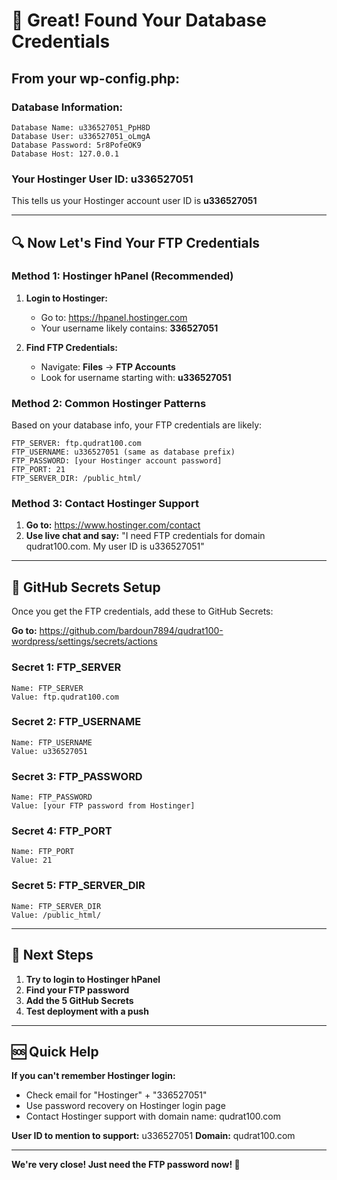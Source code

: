 # 🎉 Great! Found Your Database Credentials

## From your wp-config.php:

### Database Information:
```
Database Name: u336527051_PpH8D
Database User: u336527051_oLmgA
Database Password: 5r8PofeOK9
Database Host: 127.0.0.1
```

### Your Hostinger User ID: u336527051

This tells us your Hostinger account user ID is **u336527051**

---

## 🔍 Now Let's Find Your FTP Credentials

### Method 1: Hostinger hPanel (Recommended)

1. **Login to Hostinger:**
   - Go to: https://hpanel.hostinger.com
   - Your username likely contains: **336527051**

2. **Find FTP Credentials:**
   - Navigate: **Files** → **FTP Accounts**
   - Look for username starting with: **u336527051**

### Method 2: Common Hostinger Patterns

Based on your database info, your FTP credentials are likely:

```
FTP_SERVER: ftp.qudrat100.com
FTP_USERNAME: u336527051 (same as database prefix)
FTP_PASSWORD: [your Hostinger account password]
FTP_PORT: 21
FTP_SERVER_DIR: /public_html/
```

### Method 3: Contact Hostinger Support

1. **Go to:** https://www.hostinger.com/contact
2. **Use live chat and say:**
   "I need FTP credentials for domain qudrat100.com. My user ID is u336527051"

---

## 🔑 GitHub Secrets Setup

Once you get the FTP credentials, add these to GitHub Secrets:

**Go to:** https://github.com/bardoun7894/qudrat100-wordpress/settings/secrets/actions

### Secret 1: FTP_SERVER
```
Name: FTP_SERVER
Value: ftp.qudrat100.com
```

### Secret 2: FTP_USERNAME
```
Name: FTP_USERNAME
Value: u336527051
```

### Secret 3: FTP_PASSWORD
```
Name: FTP_PASSWORD
Value: [your FTP password from Hostinger]
```

### Secret 4: FTP_PORT
```
Name: FTP_PORT
Value: 21
```

### Secret 5: FTP_SERVER_DIR
```
Name: FTP_SERVER_DIR
Value: /public_html/
```

---

## 🚀 Next Steps

1. **Try to login to Hostinger hPanel**
2. **Find your FTP password**
3. **Add the 5 GitHub Secrets**
4. **Test deployment with a push**

---

## 🆘 Quick Help

**If you can't remember Hostinger login:**
- Check email for "Hostinger" + "336527051"
- Use password recovery on Hostinger login page
- Contact Hostinger support with domain name: qudrat100.com

**User ID to mention to support:** u336527051
**Domain:** qudrat100.com

---

**We're very close! Just need the FTP password now! 🎯**